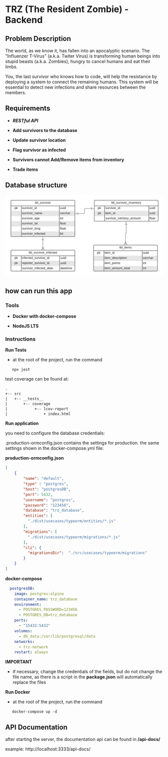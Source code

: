 # TRZ (The Resident Zombie) - Backend

## Problem Description

The world, as we know it, has fallen into an apocalyptic scenario. The "Influenzer T-Virus" (a.k.a. Twiter Virus) is transforming human beings into stupid beasts (a.k.a. Zombies), hungry to cancel humans and eat their limbs.

You, the last survivor who knows how to code, will help the resistance by deploying a system to connect the remaining humans. This system will be essential to detect new infections and share resources between the members.

## Requirements

- ***RESTful API***

- **Add survivors to the database**

- **Update survivor location**

- **Flag survivor as infected**

- **Survivors cannot Add/Remove items from inventory**

- **Trade items**

## Database structure

<img src="./docs/DER/TRZ-Entities-DER.jpeg">

## how can run this app

### Tools

- **Docker with docker-compose**

- **NodeJS LTS**

### Instructions

**Run Tests**

- at the root of the project, run the command

```shell
   npx jest
```

test coverage can be found at:
```
.
+-- src
|   +-- __tests__
|       +-- coverage
|            +-- lcov-report
|                + index.html
```

**Run  application**

you need to configure the database credentials:

.production-ormconfig.json contains the settings for production. the same settings shown in the docker-compose.yml file:

**production-ormconfig.json**
```json
[
    {
        "name": "default",
        "type" : "postgres",
        "host": "postgresDB",
        "port": 5432,
        "username": "postgres",
        "password": "123456",
        "database": "trz_database",
        "entities": [
          "./dist/usecases/typeorm/entities/*.js"
        ],
        "migrations": [
          "./dist/usecases/typeorm/migrations/*.js"
        ],
        "cli": {
          "migrationsDir":  "./src/usecases/typeorm/migrations"
        }
    }
]

```
**docker-compose**
```yml
  postgresDB:
    image: postgres:alpine
    container_name: trz_database
    environment:
      - POSTGRES_PASSWORD=123456
      - POSTGRES_DB=trz_database
    ports:
      - "15432:5432"
    volumes:
      - db_data:/var/lib/postgresql/data
    networks:
      - trz-network
    restart: always
```

**IMPORTANT**

- if necessary, change the credentials of the fields, but do not change the file name, as there is a script in the **package.json** will automatically replace the files

**Run Docker**
- at the root of the project, run the command

```shell
   docker-compose up -d
```

## API Documentation

after starting the server, the documentation api can be found in **/api-docs/**

example:
    http://localhost:3333/api-docs/

